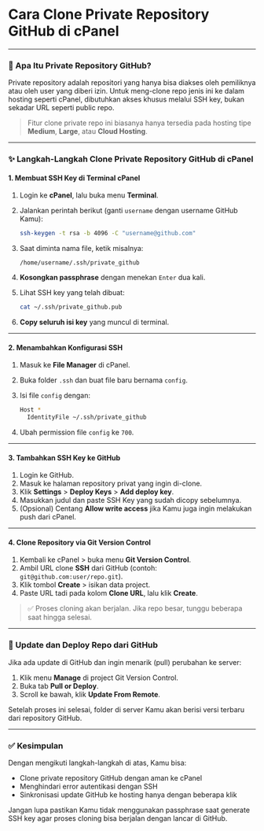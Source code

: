 # Cara Clone Private Repository GitHub di cPanel

***

### 🔐 Apa Itu Private Repository GitHub?

Private repository adalah repositori yang hanya bisa diakses oleh pemiliknya atau oleh user yang diberi izin. Untuk meng-clone repo jenis ini ke dalam hosting seperti cPanel, dibutuhkan akses khusus melalui SSH key, bukan sekadar URL seperti public repo.

> Fitur clone private repo ini biasanya hanya tersedia pada hosting tipe **Medium**, **Large**, atau **Cloud Hosting**.

***

### ✨ Langkah-Langkah Clone Private Repository GitHub di cPanel

#### 1. Membuat SSH Key di Terminal cPanel

1. Login ke **cPanel**, lalu buka menu **Terminal**.
2.  Jalankan perintah berikut (ganti `username` dengan username GitHub Kamu):

    ```bash
    ssh-keygen -t rsa -b 4096 -C "username@github.com"
    ```
3.  Saat diminta nama file, ketik misalnya:

    ```
    /home/username/.ssh/private_github
    ```
4. **Kosongkan passphrase** dengan menekan `Enter` dua kali.
5.  Lihat SSH key yang telah dibuat:

    ```bash
    cat ~/.ssh/private_github.pub
    ```
6. **Copy seluruh isi key** yang muncul di terminal.

***

#### 2. Menambahkan Konfigurasi SSH

1. Masuk ke **File Manager** di cPanel.
2. Buka folder `.ssh` dan buat file baru bernama `config`.
3.  Isi file `config` dengan:

    ```bash
    Host *
      IdentityFile ~/.ssh/private_github
    ```
4. Ubah permission file `config` ke `700`.

***

#### 3. Tambahkan SSH Key ke GitHub

1. Login ke GitHub.
2. Masuk ke halaman repository privat yang ingin di-clone.
3. Klik **Settings** > **Deploy Keys** > **Add deploy key**.
4. Masukkan judul dan paste SSH Key yang sudah dicopy sebelumnya.
5. (Opsional) Centang **Allow write access** jika Kamu juga ingin melakukan push dari cPanel.

***

#### 4. Clone Repository via Git Version Control

1. Kembali ke cPanel > buka menu **Git Version Control**.
2. Ambil URL clone **SSH** dari GitHub (contoh: `git@github.com:user/repo.git`).
3. Klik tombol **Create** > isikan data project.
4. Paste URL tadi pada kolom **Clone URL**, lalu klik **Create**.

> ✅ Proses cloning akan berjalan. Jika repo besar, tunggu beberapa saat hingga selesai.

***

### 🔁 Update dan Deploy Repo dari GitHub

Jika ada update di GitHub dan ingin menarik (pull) perubahan ke server:

1. Klik menu **Manage** di project Git Version Control.
2. Buka tab **Pull or Deploy**.
3. Scroll ke bawah, klik **Update From Remote**.

Setelah proses ini selesai, folder di server Kamu akan berisi versi terbaru dari repository GitHub.

***

### ✅ Kesimpulan

Dengan mengikuti langkah-langkah di atas, Kamu bisa:

* Clone private repository GitHub dengan aman ke cPanel
* Menghindari error autentikasi dengan SSH
* Sinkronisasi update GitHub ke hosting hanya dengan beberapa klik

Jangan lupa pastikan Kamu tidak menggunakan passphrase saat generate SSH key agar proses cloning bisa berjalan dengan lancar di GitHub.
